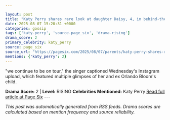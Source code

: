 ```yaml
---

layout: post
title: "Katy Perry shares rare look at daughter Daisy, 4, in behind-the-scenes snaps from tour"
date: 2025-08-07 15:20:31 +0000
categories: gossip
tags: ['katy-perry', 'source-page_six', 'drama-rising']
drama_score: 2
primary_celebrity: katy_perry
source: page_six
source_url: "https://pagesix.com/2025/08/07/parents/katy-perry-shares-rare-look-at-daughter-daisy-4-in-behind-the-scenes-tour-snaps/"
mentions: {'katy_perry': 2}
---
```


"we continue to be on tour," the singer captioned Wednesday's Instagram upload, which featured multiple glimpses of her and ex Orlando Bloom's child.

**Drama Score:** 2 | **Level:** RISING **Celebrities Mentioned:** Katy Perry [Read full article at Page Six](https://pagesix.com/2025/08/07/parents/katy-perry-shares-rare-look-at-daughter-daisy-4-in-behind-the-scenes-tour-snaps/) --- 

*This post was automatically generated from RSS feeds. Drama scores are calculated based on mention frequency and source reliability.*